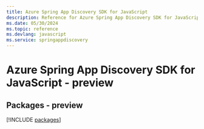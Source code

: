 ```yaml
---
title: Azure Spring App Discovery SDK for JavaScript
description: Reference for Azure Spring App Discovery SDK for JavaScript
ms.date: 05/30/2024
ms.topic: reference
ms.devlang: javascript
ms.service: springappdiscovery
---
```

# Azure Spring App Discovery SDK for JavaScript - preview
## Packages - preview
[!INCLUDE [packages](spring-app-discovery-index.md)]